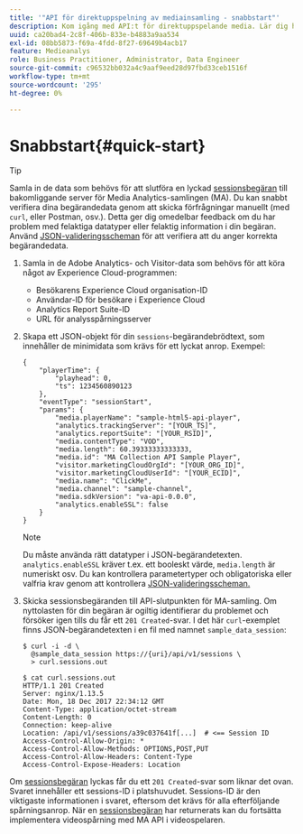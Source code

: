 ```yaml
---
title: '"API för direktuppspelning av mediainsamling - snabbstart"'
description: Kom igång med API:t för direktuppspelande media. Lär dig hur du snabbt verifierar data för din begäran.
uuid: ca20bad4-2c8f-406b-833e-b4883a9aa534
exl-id: 08bb5873-f69a-4fdd-8f27-69649b4acb17
feature: Medieanalys
role: Business Practitioner, Administrator, Data Engineer
source-git-commit: c96532bb032a4c9aaf9eed28d97fbd33ceb1516f
workflow-type: tm+mt
source-wordcount: '295'
ht-degree: 0%

---
```


# Snabbstart{#quick-start}

>[!TIP]
>
>Samla in de data som behövs för att slutföra en lyckad [sessionsbegäran](/help/media-collection-api/mc-api-ref/mc-api-sessions-req.md) till bakomliggande server för Media Analytics-samlingen (MA). Du kan snabbt verifiera dina begärandedata genom att skicka förfrågningar manuellt (med `curl`, eller Postman, osv.). Detta ger dig omedelbar feedback om du har problem med felaktiga datatyper eller felaktig information i din begäran. Använd [JSON-valideringsscheman](/help/media-collection-api/mc-api-ref/mc-api-json-validation.md) för att verifiera att du anger korrekta begärandedata.

1. Samla in de Adobe Analytics- och Visitor-data som behövs för att köra något av Experience Cloud-programmen:

   * Besökarens Experience Cloud organisation-ID
   * Användar-ID för besökare i Experience Cloud
   * Analytics Report Suite-ID
   * URL för analysspårningsserver

1. Skapa ett JSON-objekt för din `sessions`-begärandebrödtext, som innehåller de minimidata som krävs för ett lyckat anrop. Exempel:

   ```
   { 
       "playerTime": { 
           "playhead": 0, 
           "ts": 1234560890123 
       }, 
       "eventType": "sessionStart", 
       "params": { 
           "media.playerName": "sample-html5-api-player", 
           "analytics.trackingServer": "[YOUR_TS]", 
           "analytics.reportSuite": "[YOUR_RSID]", 
           "media.contentType": "VOD", 
           "media.length": 60.39333333333333, 
           "media.id": "MA Collection API Sample Player", 
           "visitor.marketingCloudOrgId": "[YOUR_ORG_ID]", 
           "visitor.marketingCloudUserId": "[YOUR_ECID]",
           "media.name": "ClickMe", 
           "media.channel": "sample-channel", 
           "media.sdkVersion": "va-api-0.0.0", 
           "analytics.enableSSL": false 
       } 
   }
   ```

   >[!NOTE]
   >
   >Du måste använda rätt datatyper i JSON-begärandetexten. `analytics.enableSSL` kräver t.ex. ett booleskt värde, `media.length` är numeriskt osv. Du kan kontrollera parametertyper och obligatoriska eller valfria krav genom att kontrollera [JSON-valideringsscheman.](/help/media-collection-api/mc-api-impl/mc-api-validate-reqs.md)

1. Skicka sessionsbegäranden till API-slutpunkten för MA-samling. Om nyttolasten för din begäran är ogiltig identifierar du problemet och försöker igen tills du får ett `201 Created`-svar. I det här `curl`-exemplet finns JSON-begärandetexten i en fil med namnet `sample_data_session`:

   ```
   $ curl -i -d \ 
     @sample_data_session https://{uri}/api/v1/sessions \ 
     > curl.sessions.out 
   
   $ cat curl.sessions.out 
   HTTP/1.1 201 Created 
   Server: nginx/1.13.5 
   Date: Mon, 18 Dec 2017 22:34:12 GMT 
   Content-Type: application/octet-stream 
   Content-Length: 0 
   Connection: keep-alive 
   Location: /api/v1/sessions/a39c037641f[...]  # <== Session ID  
   Access-Control-Allow-Origin: * 
   Access-Control-Allow-Methods: OPTIONS,POST,PUT 
   Access-Control-Allow-Headers: Content-Type 
   Access-Control-Expose-Headers: Location
   ```

Om [sessionsbegäran](/help/media-collection-api/mc-api-ref/mc-api-sessions-req.md) lyckas får du ett `201 Created`-svar som liknar det ovan. Svaret innehåller ett sessions-ID i platshuvudet. Sessions-ID är den viktigaste informationen i svaret, eftersom det krävs för alla efterföljande spårningsanrop. När en [sessionsbegäran](/help/media-collection-api/mc-api-ref/mc-api-sessions-req.md) har returnerats kan du fortsätta implementera videospårning med MA API i videospelaren.
